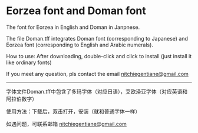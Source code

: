 # Eorzea font and Doman font
The font for Eorzea in English and Doman in Janpnese.

The file Doman.tff integrates Doman font (corresponding to Japanese) and Eorzea font (corresponding to English and Arabic numerals).

How to use: After downloading, double-click and click to install (just install it like ordinary fonts)

If you meet any question, pls contact the email nitchiegentiane@gmail.com

---

字体文件Doman.tff中包含了多玛字体（对应日语），艾欧泽亚字体（对应英语和阿拉伯数字）

使用方法：下载后，双击打开，安装（就和普通字体一样）

如遇问题，可联系邮箱 nitchiegentiane@gmail.com


